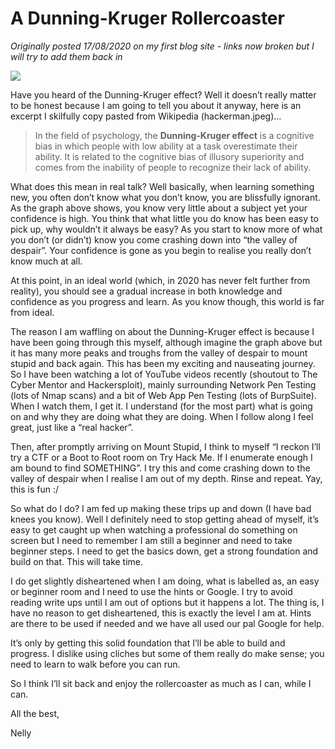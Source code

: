 # A Dunning-Kruger Rollercoaster

*Originally posted 17/08/2020 on my first blog site - links now broken but I will try to add them back in*

<img src="{{site.url}}/images/IMG_4468.PNG" />

Have you heard of the Dunning-Kruger effect? Well it doesn’t really matter to be honest because I am going to tell you about it anyway, here is an excerpt I skilfully copy pasted from Wikipedia (hackerman.jpeg)...

> In the field of psychology, the **Dunning-Kruger effect** is a cognitive bias in which people with low ability at a task overestimate their ability. It is related to the cognitive bias of illusory superiority and comes from the inability of people to recognize their lack of ability.

What does this mean in real talk? Well basically, when learning something new, you often don’t know what you don’t know, you are blissfully ignorant. As the graph above shows, you know very little about a subject yet your confidence is high. You think that what little you do know has been easy to pick up, why wouldn’t it always be easy? As you start to know more of what you don’t (or didn’t) know you come crashing down into “the valley of despair”. Your confidence is gone as you begin to realise you really don’t know much at all. 

At this point, in an ideal world (which, in 2020 has never felt further from reality), you should see a gradual increase in both knowledge and confidence as you progress and learn. As you know though, this world is far from ideal. 

The reason I am waffling on about the Dunning-Kruger effect is because I have been going through this myself, although imagine the graph above but it has many more peaks and troughs from the valley of despair to mount stupid and back again. This has been my exciting and nauseating journey. 
So I have been watching a lot of YouTube videos recently (shoutout to The Cyber Mentor and Hackersploit), mainly surrounding Network Pen Testing (lots of Nmap scans) and a bit of Web App Pen Testing (lots of BurpSuite). When I watch them, I get it. I understand (for the most part) what is going on and why they are doing what they are doing. When I follow along I feel great, just like a “real hacker”. 

Then, after promptly arriving on Mount Stupid, I think to myself “I reckon I’ll try a CTF or a Boot to Root room on Try Hack Me. If I enumerate enough I am bound to find SOMETHING”. I try this and come crashing down to the valley of despair when I realise I am out of my depth. Rinse and repeat. Yay, this is fun :/

So what do I do? I am fed up making these trips up and down (I have bad knees you know). Well I definitely need to stop getting ahead of myself, it’s easy to get caught up when watching a professional do something on screen but I need to remember I am still a beginner and need to take beginner steps. I need to get the basics down, get a strong foundation and build on that. This will take time. 

I do get slightly disheartened when I am doing, what is labelled as, an easy or beginner room and I need to use the hints or Google. I try to avoid reading write ups until I am out of options but it happens a lot. The thing is, I have no reason to get disheartened, this is exactly the level I am at. Hints are there to be used if needed and we have all used our pal Google for help. 

It’s only by getting this solid foundation that I’ll be able to build and progress. I dislike using cliches but some of them really do make sense; you need to learn to walk before you can run. 

So I think I’ll sit back and enjoy the rollercoaster as much as I can, while I can. 

All the best, 

Nelly